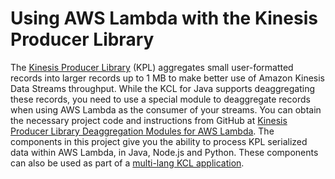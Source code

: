 # Using AWS Lambda with the Kinesis Producer Library<a name="kinesis-record-deaggregation"></a>

The [Kinesis Producer Library](https://docs.aws.amazon.com/kinesis/latest/dev/developing-producers-with-kpl.html) \(KPL\) aggregates small user\-formatted records into larger records up to 1 MB to make better use of Amazon Kinesis Data Streams throughput\. While the KCL for Java supports deaggregating these records, you need to use a special module to deaggregate records when using AWS Lambda as the consumer of your streams\. You can obtain the necessary project code and instructions from GitHub at [Kinesis Producer Library Deaggregation Modules for AWS Lambda](https://github.com/awslabs/kinesis-deaggregation)\. The components in this project give you the ability to process KPL serialized data within AWS Lambda, in Java, Node\.js and Python\. These components can also be used as part of a [multi\-lang KCL application](https://github.com/awslabs/amazon-kinesis-client/blob/master/amazon-kinesis-client-multilang/src/main/java/com/amazonaws/services/kinesis/multilang/package-info.java)\.